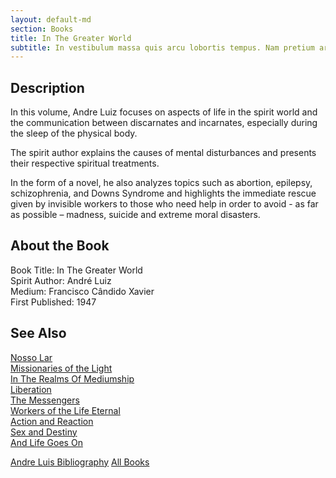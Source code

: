 ```yaml
---
layout: default-md
section: Books
title: In The Greater World
subtitle: In vestibulum massa quis arcu lobortis tempus. Nam pretium arcu in odio vulputate luctus.
---
```


## Description
In this volume, Andre Luiz focuses on aspects of life in the spirit world and the communication between discarnates and incarnates, especially during the sleep of the physical body.

The spirit author explains the causes of mental disturbances and presents their respective spiritual treatments.

In the form of a novel, he also analyzes topics such as abortion, epilepsy, schizophrenia, and Downs Syndrome and highlights the immediate rescue given by invisible workers to those who need help in order to avoid - as far as possible – madness, suicide and extreme moral disasters.


## About the Book
Book Title: In The Greater World  
Spirit Author: André Luiz  
Medium: Francisco Cândido Xavier   
First Published: 1947  


## See Also
[Nosso Lar](nosso-lar)  
[Missionaries of the Light](missionaries-of-the-light)  
[In The Realms Of Mediumship](in-the-realms-of-mediumship)  
[Liberation](liberation)  
[The Messengers](the-messengers)  
[Workers of the Life Eternal](workers-of-the-life-eternal)  
[Action and Reaction](action-and-reaction)  
[Sex and Destiny](sex-and-destiny)  
[And Life Goes On](and-life-goes-on)  


<a href="/books/andre-luis" class="button">Andre Luis Bibliography</a>
<a href="/books" class="button">All Books</a>
